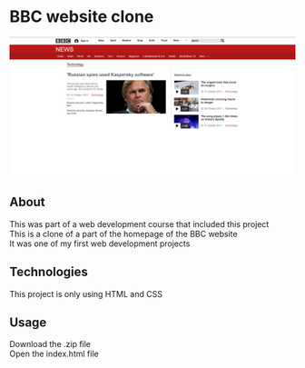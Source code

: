 # BBC website clone

![preview image](https://github.com/NicolasD09/BBC-clone/blob/master/Capture.PNG)

## About
This was part of a web development course that included this project  
This is a clone of a part of the homepage of the BBC website  
It was one of my first web development projects  

## Technologies
This project is only using HTML and CSS  

## Usage
Download the .zip file  
Open the index.html file